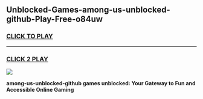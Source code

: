 
## Unblocked-Games-among-us-unblocked-github-Play-Free-o84uw
<h3>
<a href="https://premium76.site?title=among-us-unblocked-github&ref=21A">CLICK TO PLAY</a></h3>
<hr>

<h3>
<a href="https://premium76.site?title=among-us-unblocked-github&ref=21A">CLICK 2 PLAY</a>
  
</h3>

<a href="https://premium76.site?title=among-us-unblocked-github&ref=21A"><img src="https://clearcache.store/games.png"></a>


**among-us-unblocked-github games unblocked: Your Gateway to Fun and Accessible Online Gaming**
